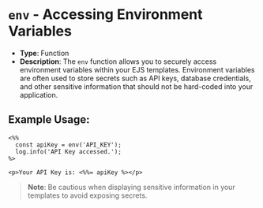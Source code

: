 # `env` - Accessing Environment Variables

- **Type**: Function
- **Description**: The `env` function allows you to securely access environment variables within your EJS templates. Environment variables are often used to store secrets such as API keys, database credentials, and other sensitive information that should not be hard-coded into your application.

## Example Usage:

```ejs
<%%
  const apiKey = env('API_KEY');
  log.info('API Key accessed.');
%>

<p>Your API Key is: <%%= apiKey %></p>
```

> **Note**: Be cautious when displaying sensitive information in your templates to avoid exposing secrets.
